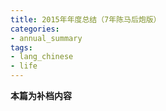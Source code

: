 ```yaml
---
title: 2015年年度总结（7年陈马后炮版）
categories:
- annual_summary
tags: 
- lang_chinese
- life
---
```

**本篇为补档内容**